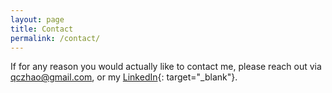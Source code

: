 ```yaml
---
layout: page
title: Contact
permalink: /contact/
---
```


If for any reason you would actually like to contact me, please reach out via qczhao@gmail.com, or my [LinkedIn](https://www.linkedin.com/in/qichao-zhao-83262820/){: target="_blank"}.